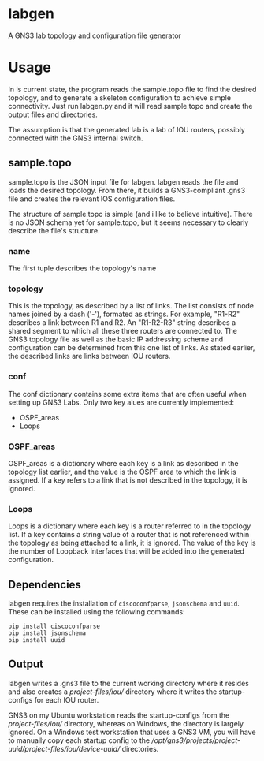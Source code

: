 # labgen
A GNS3 lab topology and configuration file generator

# Usage

In is current state, the program reads the sample.topo file to find the desired topology, and to generate a skeleton configuration to achieve simple connectivity. Just run labgen.py and it will read sample.topo and create the output files and directories.

The assumption is that the generated lab is a lab of IOU routers, possibly connected with the GNS3 internal switch.

## sample.topo

sample.topo is the JSON input file for labgen. labgen reads the file and loads the desired topology. From there, it builds a GNS3-compliant .gns3 file and creates the relevant IOS configuration files.

The structure of sample.topo is simple (and i like to believe intuitive). There is no JSON schema yet for sample.topo, but it seems necessary to clearly describe the file's structure.

### name
The first tuple describes the topology's name

### topology
This is the topology, as described by a list of links. The list consists of node names joined by a dash ('-'), formated as strings.  For example, "R1-R2" describes a link between R1 and R2. An "R1-R2-R3" string describes a shared segment to which all these three routers are connected to. The GNS3 topology file as well as the basic IP addressing scheme and configuration can be determined from this one list of links. As stated earlier, the described links are links between IOU routers.

### conf
The conf dictionary contains some extra items that are often useful when setting up GNS3 Labs. Only two key alues are currently implemented:
* OSPF_areas
* Loops

### OSPF_areas
OSPF_areas is a dictionary where each key is a link as described in the topology list earlier, and the value is the OSPF area to which the link is assigned. If a key refers to a link that is not described in the topology, it is ignored.

### Loops
Loops is a dictionary where each key is a router referred to in the topology list. If a key contains a string value of a router that is not referenced within the topology as being attached to a link, it is ignored. The value of the key is the number of Loopback interfaces that will be added into the generated configuration.

## Dependencies
labgen requires the installation of `ciscoconfparse`, `jsonschema` and `uuid`. These can be installed using the following commands:
~~~~
pip install ciscoconfparse
pip install jsonschema
pip install uuid
~~~~

## Output
labgen writes a .gns3 file to the current working directory where it resides and also creates a *project-files/iou/* directory where it writes the startup-configs for each IOU router.

GNS3 on my Ubuntu workstation reads the startup-configs from the *project-files/iou/* directory, whereas on Windows, the directory is largely ignored. On a Windows test workstation that uses a GNS3 VM, you will have to manually copy each startup config to the */opt/gns3/projects/project-uuid/project-files/iou/device-uuid/* directories.